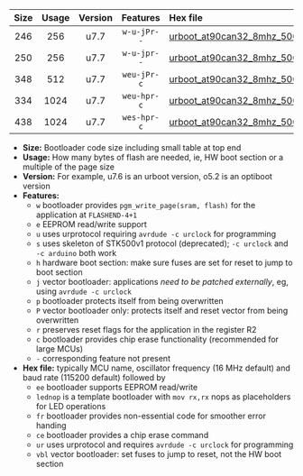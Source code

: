 |Size|Usage|Version|Features|Hex file|
|:-:|:-:|:-:|:-:|:--|
|246|256|u7.7|`w-u-jPr--`|[urboot_at90can32_8mhz_500000bps_lednop_ur_vbl.hex](https://raw.githubusercontent.com/stefanrueger/urboot.hex/main/mcus/at90can32/fcpu_8mhz/500000_bps/urboot_at90can32_8mhz_500000bps_lednop_ur_vbl.hex)|
|250|256|u7.7|`w-u-jpr--`|[urboot_at90can32_8mhz_500000bps_lednop_fr_ur_vbl.hex](https://raw.githubusercontent.com/stefanrueger/urboot.hex/main/mcus/at90can32/fcpu_8mhz/500000_bps/urboot_at90can32_8mhz_500000bps_lednop_fr_ur_vbl.hex)|
|348|512|u7.7|`weu-jPr-c`|[urboot_at90can32_8mhz_500000bps_ee_lednop_fr_ce_ur_vbl.hex](https://raw.githubusercontent.com/stefanrueger/urboot.hex/main/mcus/at90can32/fcpu_8mhz/500000_bps/urboot_at90can32_8mhz_500000bps_ee_lednop_fr_ce_ur_vbl.hex)|
|334|1024|u7.7|`weu-hpr-c`|[urboot_at90can32_8mhz_500000bps_ee_lednop_fr_ce_ur.hex](https://raw.githubusercontent.com/stefanrueger/urboot.hex/main/mcus/at90can32/fcpu_8mhz/500000_bps/urboot_at90can32_8mhz_500000bps_ee_lednop_fr_ce_ur.hex)|
|438|1024|u7.7|`wes-hpr-c`|[urboot_at90can32_8mhz_500000bps_ee_lednop_fr_ce.hex](https://raw.githubusercontent.com/stefanrueger/urboot.hex/main/mcus/at90can32/fcpu_8mhz/500000_bps/urboot_at90can32_8mhz_500000bps_ee_lednop_fr_ce.hex)|

- **Size:** Bootloader code size including small table at top end
- **Usage:** How many bytes of flash are needed, ie, HW boot section or a multiple of the page size
- **Version:** For example, u7.6 is an urboot version, o5.2 is an optiboot version
- **Features:**
  + `w` bootloader provides `pgm_write_page(sram, flash)` for the application at `FLASHEND-4+1`
  + `e` EEPROM read/write support
  + `u` uses urprotocol requiring `avrdude -c urclock` for programming
  + `s` uses skeleton of STK500v1 protocol (deprecated); `-c urclock` and `-c arduino` both work
  + `h` hardware boot section: make sure fuses are set for reset to jump to boot section
  + `j` vector bootloader: applications *need to be patched externally*, eg, using `avrdude -c urclock`
  + `p` bootloader protects itself from being overwritten
  + `P` vector bootloader only: protects itself and reset vector from being overwritten
  + `r` preserves reset flags for the application in the register R2
  + `c` bootloader provides chip erase functionality (recommended for large MCUs)
  + `-` corresponding feature not present
- **Hex file:** typically MCU name, oscillator frequency (16 MHz default) and baud rate (115200 default) followed by
  + `ee` bootloader supports EEPROM read/write
  + `lednop` is a template bootloader with `mov rx,rx` nops as placeholders for LED operations
  + `fr` bootloader provides non-essential code for smoother error handing
  + `ce` bootloader provides a chip erase command
  + `ur` uses urprotocol and requires `avrdude -c urclock` for programming
  + `vbl` vector bootloader: set fuses to jump to reset, not the HW boot section
